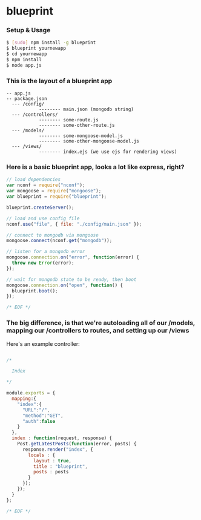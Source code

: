 
blueprint
=========
  
### Setup & Usage

```bash
$ [sudo] npm install -g blueprint
$ blueprint yournewapp
$ cd yournewapp
$ npm install
$ node app.js
```

### This is the layout of a blueprint app

```
-- app.js
-- package.json
  --- /config/
            -------- main.json (mongodb string)
  --- /controllers/
            -------- some-route.js
            -------- some-other-route.js
  --- /models/
            -------- some-mongoose-model.js
            -------- some-other-mongoose-model.js
  --- /views/
            -------- index.ejs (we use ejs for rendering views)
```

### Here is a basic blueprint app, looks a lot like express, right?

```javascript
// load dependencies
var nconf = require("nconf");
var mongoose = require("mongoose");
var blueprint = require("blueprint");

blueprint.createServer();

// load and use config file
nconf.use("file", { file: "./config/main.json" });

// connect to mongodb via mongoose
mongoose.connect(nconf.get("mongodb"));

// listen for a mongodb error
mongoose.connection.on("error", function(error) {
  throw new Error(error);
});

// wait for mongodb state to be ready, then boot
mongoose.connection.on("open", function() {
  blueprint.boot();
});

/* EOF */
```

### The big difference, is that we're autoloading all of our /models, mapping our /controllers to routes, and setting up our /views

  Here's an example controller:

```javascript

/*

  Index

*/

module.exports = {
  mapping:{
    "index":{
      "URL":"/",
      "method":"GET",
      "auth":false  
    } 
  },
  index : function(request, response) {
    Post.getLatestPosts(function(error, posts) {
      response.render("index", {
        locals : {
          layout : true,
          title : "blueprint",
          posts : posts
        }
      });
    });
  }
};

/* EOF */
```